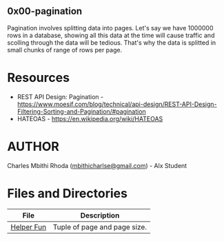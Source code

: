 ## 0x00-pagination

Pagination involves splitting data into pages. Let's say we have 1000000 rows in a database, showing all this data at the time will cause traffic and scolling through the data will be tedious. That's why the data is splitted in small chunks of range of rows per page.

# Resources
- REST API Design: Pagination - https://www.moesif.com/blog/technical/api-design/REST-API-Design-Filtering-Sorting-and-Pagination/#pagination
- HATEOAS - https://en.wikipedia.org/wiki/HATEOAS

# AUTHOR
Charles Mbithi Rhoda (mbithicharlse@gmail.com) - Alx Student

# Files and Directories

|**File**                                      | **Description**                                                   |
|----------------------------------------------|-------------------------------------------------------------------|
|[Helper Fun](./0-simple_helper_function.py)   |Tuple of page and page size.                                       |
